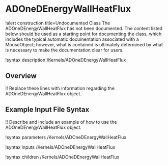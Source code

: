 # ADOneDEnergyWallHeatFlux

!alert construction title=Undocumented Class
The ADOneDEnergyWallHeatFlux has not been documented. The content listed below should be used as a starting point for
documenting the class, which includes the typical automatic documentation associated with a
MooseObject; however, what is contained is ultimately determined by what is necessary to make the
documentation clear for users.

!syntax description /Kernels/ADOneDEnergyWallHeatFlux

## Overview

!! Replace these lines with information regarding the ADOneDEnergyWallHeatFlux object.

## Example Input File Syntax

!! Describe and include an example of how to use the ADOneDEnergyWallHeatFlux object.

!syntax parameters /Kernels/ADOneDEnergyWallHeatFlux

!syntax inputs /Kernels/ADOneDEnergyWallHeatFlux

!syntax children /Kernels/ADOneDEnergyWallHeatFlux
